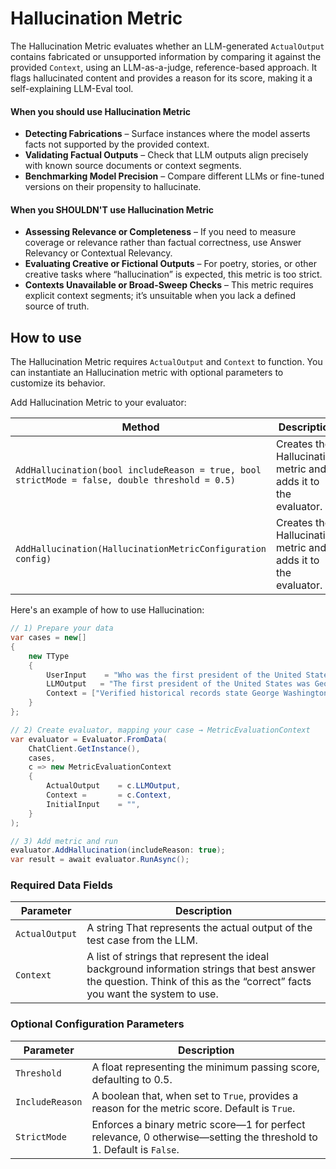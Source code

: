 # Hallucination Metric

The Hallucination Metric evaluates whether an LLM-generated `ActualOutput` contains fabricated or unsupported information by comparing it against the provided `Context`, using an LLM-as-a-judge, reference-based approach. It flags hallucinated content and provides a reason for its score, making it a self-explaining LLM-Eval tool.

#### When you should use Hallucination Metric

- **Detecting Fabrications** – Surface instances where the model asserts facts not supported by the provided context.
- **Validating Factual Outputs** – Check that LLM outputs align precisely with known source documents or context segments.
- **Benchmarking Model Precision** – Compare different LLMs or fine-tuned versions on their propensity to hallucinate.

#### When you SHOULDN'T use Hallucination Metric

- **Assessing Relevance or Completeness** – If you need to measure coverage or relevance rather than factual correctness, use Answer Relevancy or Contextual Relevancy.
- **Evaluating Creative or Fictional Outputs** – For poetry, stories, or other creative tasks where “hallucination” is expected, this metric is too strict.
- **Contexts Unavailable or Broad-Sweep Checks** – This metric requires explicit context segments; it’s unsuitable when you lack a defined source of truth.

## How to use

The Hallucination Metric requires `ActualOutput` and `Context` to function. You can instantiate an Hallucination metric with optional parameters to customize its behavior.

Add Hallucination Metric to your evaluator:

| Method                                                                                         | Description                                                    |
| ---------------------------------------------------------------------------------------------- | -------------------------------------------------------------- |
| `AddHallucination(bool includeReason = true, bool strictMode = false, double threshold = 0.5)` | Creates the Hallucination metric and adds it to the evaluator. |
| `AddHallucination(HallucinationMetricConfiguration config)`                                    | Creates the Hallucination metric and adds it to the evaluator. |

Here's an example of how to use Hallucination:

```csharp
// 1) Prepare your data
var cases = new[]
{
    new TType
    {
        UserInput    = "Who was the first president of the United States?",
        LLMOutput   = "The first president of the United States was George Washington.",
        Context = ["Verified historical records state George Washington was the first U.S. president."]
    }
};

// 2) Create evaluator, mapping your case → MetricEvaluationContext
var evaluator = Evaluator.FromData(
    ChatClient.GetInstance(),
    cases,
    c => new MetricEvaluationContext
    {
        ActualOutput    = c.LLMOutput,
        Context =       = c.Context,
        InitialInput    = "",
    }
);

// 3) Add metric and run
evaluator.AddHallucination(includeReason: true);
var result = await evaluator.RunAsync();
```

### Required Data Fields

| Parameter      | Description                                                                                                                                                               |
| -------------- | ------------------------------------------------------------------------------------------------------------------------------------------------------------------------- |
| `ActualOutput` | A string That represents the actual output of the test case from the LLM.                                                                                                 |
| `Context`      | A list of strings that represent the ideal background information strings that best answer the question. Think of this as the “correct” facts you want the system to use. |

### Optional Configuration Parameters

| Parameter       | Description                                                                                                         |
| --------------- | ------------------------------------------------------------------------------------------------------------------- |
| `Threshold`     | A float representing the minimum passing score, defaulting to 0.5.                                                  |
| `IncludeReason` | A boolean that, when set to `True`, provides a reason for the metric score. Default is `True`.                      |
| `StrictMode`    | Enforces a binary metric score—1 for perfect relevance, 0 otherwise—setting the threshold to 1. Default is `False`. |
